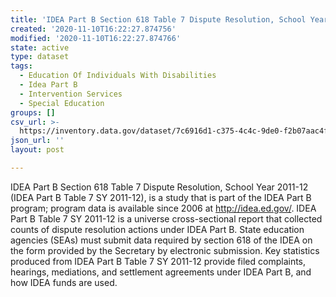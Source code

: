 ```yaml
---
title: 'IDEA Part B Section 618 Table 7 Dispute Resolution, School Year 2011-12'
created: '2020-11-10T16:22:27.874756'
modified: '2020-11-10T16:22:27.874766'
state: active
type: dataset
tags:
  - Education Of Individuals With Disabilities
  - Idea Part B
  - Intervention Services
  - Special Education
groups: []
csv_url: >-
  https://inventory.data.gov/dataset/7c6916d1-c375-4c4c-9de0-f2b07aac4fc2/resource/5c23f855-4f83-4173-9a08-6928920dd1a6/download/userssharedsdf20112012ideapartbdisputeresolution.csv
json_url: ''
layout: post

---
```

IDEA Part B Section 618 Table 7 Dispute Resolution, School Year 2011-12 (IDEA Part B Table 7 SY 2011-12), is a study that is part of the IDEA Part B program; program data is available since 2006 at <http://idea.ed.gov/>. IDEA Part B Table 7 SY 2011-12 is a universe cross-sectional report that collected counts of dispute resolution actions under IDEA Part B. State education agencies (SEAs) must submit data required by section 618 of the IDEA on the form provided by the Secretary by electronic submission. Key statistics produced from IDEA Part B Table 7 SY 2011-12 provide filed complaints, hearings, mediations, and settlement agreements under IDEA Part B, and how IDEA funds are used.
